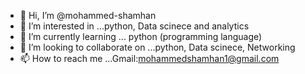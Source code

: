 - 👋 Hi, I’m @mohammed-shamhan
- 👀 I’m interested in ...python, Data scinece and analytics
- 🌱 I’m currently learning ... python (programming language)
- 💞️ I’m looking to collaborate on ...python, Data scinece, Networking
- 📫 How to reach me ...Gmail:mohammedshamhan1@gmail.com
                      

<!---
mohammed-shamhan/mohammed-shamhan is a ✨ special ✨ repository because its `README.md` (this file) appears on your GitHub profile.
You can click the Preview link to take a look at your changes.
--->
